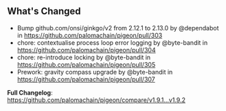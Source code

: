 ## What's Changed
* Bump github.com/onsi/ginkgo/v2 from 2.12.1 to 2.13.0 by @dependabot in https://github.com/palomachain/pigeon/pull/303
* chore: contextualise process loop error logging by @byte-bandit in https://github.com/palomachain/pigeon/pull/304
* chore: re-introduce locking by @byte-bandit in https://github.com/palomachain/pigeon/pull/305
* Prework: gravity compass upgrade by @byte-bandit in https://github.com/palomachain/pigeon/pull/307


**Full Changelog**: https://github.com/palomachain/pigeon/compare/v1.9.1...v1.9.2
